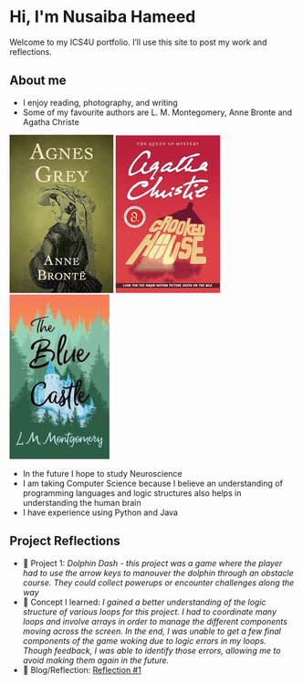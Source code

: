 # Hi, I'm Nusaiba Hameed
Welcome to my ICS4U portfolio. I’ll use this site to post my work and reflections.

## About me
- I enjoy reading, photography, and writing
- Some of my favourite authors are L. M. Montegomery, Anne Bronte and Agatha Christe

!['Agnes Grey' Cover](./assets/Agnes-Grey-Cover.png)  !['Crooked House' Cover](./assets/Crooked-House-Cover.png)  !['The Blue Castle' Cover](./assets/The-Blue-Castle-Cover.png)
  
- In the future I hope to study Neuroscience
- I am taking Computer Science because I believe an understanding of programming languages and logic structures also helps in understanding the human brain
- I have experience using Python and Java

## Project Reflections
- 🔧 Project 1: *Dolphin Dash - this project was a game where the player had to use the arrow keys to manouver the dolphin through an obstacle course. They could collect powerups or encounter challenges along the way*
- 🧠 Concept I learned: *I gained a better understanding of the logic structure of various loops for this project. I had to coordinate many loops and involve arrays in order to manage the different components moving across the screen. In the end, I was unable to get a few final components of the game woking due to logic errors in my loops. Though feedback, I was able to identify those errors, allowing me to avoid making them again in the future.*
- 📝 Blog/Reflection: [Reflection #1](./posts/first_reflection.md) 
